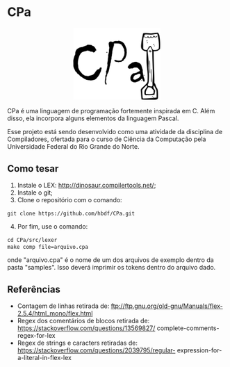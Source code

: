 # CPa

<p align="middle">
	<img src="/imgs/logo.png" width="200">	
</p>

CPa é uma linguagem de programação fortemente inspirada em C. Além disso,
ela incorpora alguns elementos da linguagem Pascal.

Esse projeto está sendo desenvolvido como uma atividade da disciplina de 
Compiladores, ofertada para o curso de Ciência da Computação pela Universidade
Federal do Rio Grande do Norte.

## Como tesar

1) Instale o LEX: http://dinosaur.compilertools.net/;
2) Instale o git;
3) Clone o repositório com o comando:
```
git clone https://github.com/hbdf/CPa.git
```
4) Por fim, use o comando:
```
cd CPa/src/lexer
make comp file=arquivo.cpa
```
onde "arquivo.cpa" é o nome de um dos arquivos de exemplo dentro da pasta "samples". Isso deverá imprimir os tokens dentro do arquivo dado.

## Referências

* Contagem de linhas retirada de: ftp://ftp.gnu.org/old-gnu/Manuals/flex-2.5.4/html_mono/flex.html
* Regex dos comentários de blocos retirada de: https://stackoverflow.com/questions/13569827/
complete-comments-regex-for-lex
* Regex de strings e caracters retiradas de: https://stackoverflow.com/questions/2039795/regular-
expression-for-a-literal-in-flex-lex
